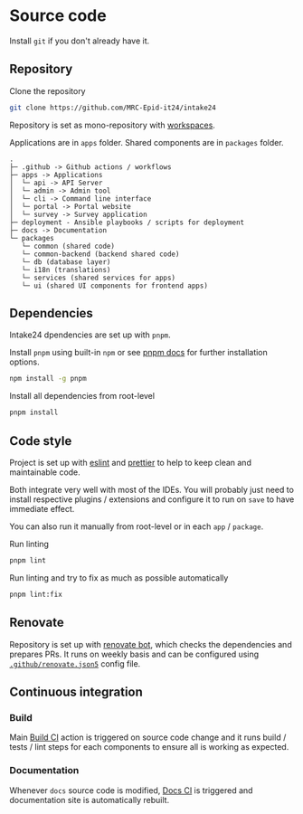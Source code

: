 # Source code

Install `git` if you don't already have it.

## Repository

Clone the repository

```sh
git clone https://github.com/MRC-Epid-it24/intake24
```

Repository is set as mono-repository with [workspaces](https://docs.npmjs.com/cli/v7/using-npm/workspaces).

Applications are in `apps` folder. Shared components are in `packages` folder.

```
.
├─ .github -> Github actions / workflows
├─ apps -> Applications
│  └─ api -> API Server
│  └─ admin -> Admin tool
│  └─ cli -> Command line interface
│  └─ portal -> Portal website
│  └─ survey -> Survey application
├─ deployment - Ansible playbooks / scripts for deployment
├─ docs -> Documentation
└─ packages
   └─ common (shared code)
   └─ common-backend (backend shared code)
   └─ db (database layer)
   └─ i18n (translations)
   └─ services (shared services for apps)
   └─ ui (shared UI components for frontend apps)
```

## Dependencies

Intake24 dpendencies are set up with `pnpm`.

Install `pnpm` using built-in `npm` or see [pnpm docs](https://pnpm.io) for further installation options.

```sh
npm install -g pnpm
```

Install all dependencies from root-level

```sh
pnpm install
```

## Code style

Project is set up with [eslint](https://eslint.org/) and [prettier](https://prettier.io/) to help to keep clean and maintainable code.

Both integrate very well with most of the IDEs. You will probably just need to install respective plugins / extensions and configure it to run on `save` to have immediate effect.

You can also run it manually from root-level or in each `app` / `package`.

Run linting

```sh
pnpm lint
```

Run linting and try to fix as much as possible automatically

```sh
pnpm lint:fix
```

## Renovate

Repository is set up with [renovate bot](https://github.com/renovatebot/renovate), which checks the dependencies and prepares PRs. It runs on weekly basis and can be configured using [`.github/renovate.json5`](https://github.com/MRC-Epid-it24/intake24/blob/master/.github/renovate.json5) config file.

## Continuous integration

### Build

Main [Build CI](https://github.com/MRC-Epid-it24/intake24/blob/master/.github/workflows/ci.yml) action is triggered on source code change and it runs build / tests / lint steps for each components to ensure all is working as expected.

### Documentation

Whenever `docs` source code is modified, [Docs CI](https://github.com/MRC-Epid-it24/intake24/blob/master/.github/workflows/docs.yml) is triggered and documentation site is automatically rebuilt.
